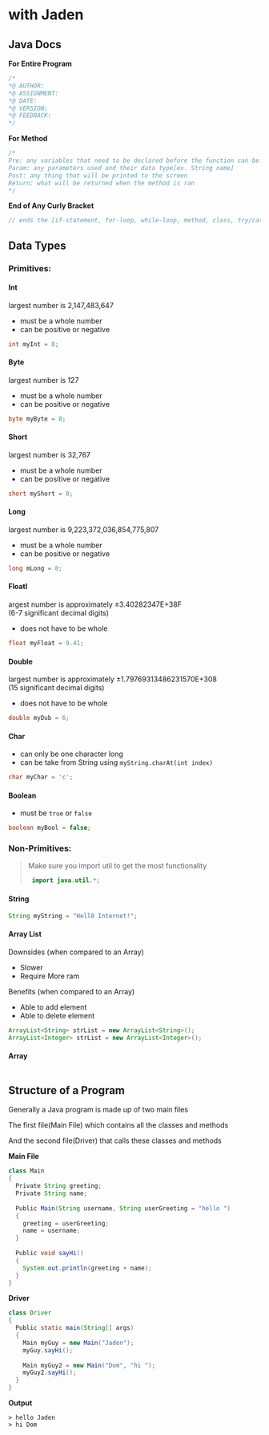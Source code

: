 # with Jaden

## Java Docs

**For Entire Program**
``` java 
/*
*@ AUTHOR:
*@ ASSIGNMENT: 
*@ DATE:
*@ VERSION:
*@ FEEDBACK:
*/
```

**For Method**
``` java
/*
Pre: any variables that need to be declared before the function can be ran 
Param: any parameters used and their data type[ex. String name] 
Post: any thing that will be printed to the screen 
Return: what will be returned when the method is ran 
*/
```

**End of Any Curly Bracket**
``` java 
// ends the [if-statement, for-loop, while-loop, method, class, try/catch, etc]
```

## Data Types

### Primitives:
#### Int
largest number is 2,147,483,647
- must be a whole number
- can be positive or negative
``` java
int myInt = 8;
```

#### Byte
largest number is 127
- must be a whole number
- can be positive or negative
``` java
byte myByte = 8;
```

#### Short
largest number is 32,767
- must be a whole number
- can be positive or negative
``` java
short myShort = 8;
```

#### Long
largest number is 9,223,372,036,854,775,807
- must be a whole number
- can be positive or negative
``` java
long mLong = 8;
```

#### Floatl
argest number is approximately ±3.40282347E+38F  
(6-7 significant decimal digits)
- does not have to be whole
``` java
float myFloat = 9.41;
```

#### Double
largest number is approximately ±1.79769313486231570E+308  
(15 significant decimal digits)
- does not have to be whole
``` java
double myDub = 6;
```

#### Char
- can only be one character long
- can be take from String using ```myString.charAt(int index)```
``` java
char myChar = 'c';
```

#### Boolean
- must be ```true``` or ```false```
``` java
boolean myBool = false;
```

### Non-Primitives:
> Make sure you import util to get the most functionality
> ```java
>  import java.util.*;
>  ```
#### String
``` java
String myString = "Hell0 Internet!";
```

#### Array List
Downsides (when compared to an Array)

- Slower
- Require More ram

Benefits (when compared to an Array)

- Able to add element
- Able to delete element
``` java
ArrayList<String> strList = new ArrayList<String>();
ArrayList<Integer> strList = new ArrayList<Integer>();
```

#### Array
``` java
```

## Structure of a Program
Generally a Java program is made up of two main files

The first file(Main File) which contains all the classes and methods

And the second file(Driver) that calls these classes and methods

**Main File**
``` java 
class Main
{ 
  Private String greeting;
  Private String name;
  
  Public Main(String username, String userGreeting = "hello ")
  {
    greeting = userGreeting;
    name = username;
  }
  
  Public void sayHi()
  {
    System.out.println(greeting + name);
  }
}

```

**Driver**
```java 
class Driver
{
  Public static main(String[] args)
  {
    Main myGuy = new Main("Jaden");
    myGuy.sayHi();
    
    Main myGuy2 = new Main("Dom", "hi ");
    myGuy2.sayHi();
  }
}

```

**Output**
```
> hello Jaden
> hi Dom
```



<!--stackedit_data:
eyJoaXN0b3J5IjpbLTMzNzQyNzIxNSwtNjk2OTU4MjI1XX0=
-->